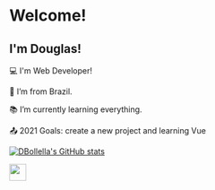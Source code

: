 # Welcome!

 

## I'm Douglas!

 

:computer: I'm Web Developer!

:house_with_garden: I’m from Brazil.

:books: I’m currently learning everything.

:outbox_tray: 2021 Goals: create a new project and learning Vue




[![DBollella's GitHub stats](https://github-readme-stats.vercel.app/api?username=DBollella)](https://github.com/DBollella/github-readme-stats)


<img src=https://github.com/TheDudeThatCode/TheDudeThatCode/blob/master/Assets/Earth.gif width="30">

